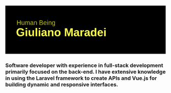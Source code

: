 ![Cabeçalho](https://github.com/giulianomaradei/giulianomaradei/blob/cb68875d1742dc32a3f94c9249a0e17cd51a8d86/header.png)


### Software developer with experience in full-stack development primarily focused on the back-end. I have extensive knowledge in using the Laravel framework to create APIs and Vue.js for building dynamic and responsive interfaces. 
